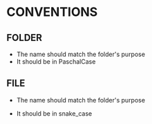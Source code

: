 # CONVENTIONS

## FOLDER

* The name should match the folder's purpose
* It should be in PaschalCase

## FILE

* The name should match the folder's purpose

* It should be in snake_case
